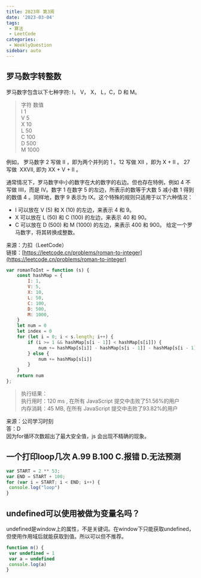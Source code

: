 ```yaml
---
title: 2023年 第3周
date: '2023-03-04'
tags:
 - 算法
 - LeetCode
categories:
 - WeeklyQuestion
sidebar: auto
---
```

## 罗马数字转整数
罗马数字包含以下七种字符: I， V， X， L，C，D 和 M。

> 字符          数值<br/>
> I             1<br/>
> V             5<br/>
> X             10<br/>
> L             50<br/>
> C             100<br/>
> D             500<br/>
> M             1000<br/>

例如， 罗马数字 2 写做 II ，即为两个并列的 1 。12 写做 XII ，即为 X + II 。 27 写做  XXVII, 即为 XX + V + II 。<br/>

通常情况下，罗马数字中小的数字在大的数字的右边。但也存在特例，例如 4 不写做 IIII，而是 IV。数字 1 在数字 5 的左边，所表示的数等于大数 5 减小数 1 得到的数值 4 。同样地，数字 9 表示为 IX。这个特殊的规则只适用于以下六种情况：

+ I 可以放在 V (5) 和 X (10) 的左边，来表示 4 和 9。
+ X 可以放在 L (50) 和 C (100) 的左边，来表示 40 和 90。 
+ C 可以放在 D (500) 和 M (1000) 的左边，来表示 400 和 900。
给定一个罗马数字，将其转换成整数。

来源：力扣（LeetCode）<br/>
链接：[https://leetcode.cn/problems/roman-to-integer](https://leetcode.cn/problems/roman-to-integer)
```js
var romanToInt = function (s) {
    const hashMap = {
        I: 1,
        V: 5,
        X: 10,
        L: 50,
        C: 100,
        D: 500,
        M: 1000,
    }
    let num = 0
    let index = 0
    for (let i = 0; i < s.length; i++) {
        if (i >= 1 && hashMap[s[i - 1]] < hashMap[s[i]]) {
            num += hashMap[s[i]] - hashMap[s[i - 1]] - hashMap[s[i - 1]]
        } else {
            num += hashMap[s[i]]
        }
    }
    return num
};
```
>执行结果：<br/>
>执行用时：120 ms , 在所有 JavaScript 提交中击败了51.56%的用户<br/>
>内存消耗：45 MB, 在所有 JavaScript 提交中击败了93.82%的用户<br/>

来源：公司学习时刻<br/>
答：D<br/>
因为for循环次数超出了最大安全值，js 会出现不精确的现象。

## 一个打印loop几次 A.99 B.100 C.报错 D.无法预测
```js
var START = 2 ** 53; 
var END = START + 100;
for (var i = START; i < END; i++) {
 console.log("loop")
}
```
## undefined可以使用被做为变量名吗？
undefined是window上的属性，不是关键词。在window下只能获取undefined，但使用作用域后就能获取到值。所以可以但不推荐。
```js
function m() {
 var undefined = 1
 var a = undefined
 console.log(a)
}
```